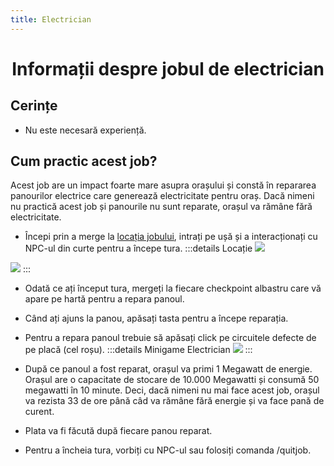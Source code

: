 ```yaml
---
title: Electrician
---
```


<script setup> 
    import KeyIcon from '../.vitepress/components/KeyIcon.vue'
</script>

# <center>Informații despre jobul de electrician</center>

## Cerințe

- Nu este necesară experiență.

## Cum practic acest job?

Acest job are un impact foarte mare asupra orașului și constă în repararea panourilor electrice care generează electricitate pentru oraș. Dacă nimeni nu practică acest job și panourile nu sunt reparate, orașul va rămâne fără electricitate.

- Începi prin a merge la [locația jobului](locatii), intrați pe ușă și a interacționați cu NPC-ul din curte pentru a începe tura.
:::details Locație
![](https://i.imgur.com/NTdD3s3.png)


![](https://i.imgur.com/lzhQctb.png)
:::

- Odată ce ați început tura, mergeți la fiecare checkpoint albastru care vă apare pe hartă pentru a repara panoul.

- Când ați ajuns la panou, apăsați tasta <KeyIcon keyType="e"/> pentru a începe reparația.

- Pentru a repara panoul trebuie să apăsați click pe circuitele defecte de pe placă (cel roșu).
:::details Minigame Electrician
![](https://i.imgur.com/oEJ6Jqp.gif)
:::

- După ce panoul a fost reparat, orașul va primi 1 Megawatt de energie. Orașul are o capacitate de stocare de 10.000 Megawatti și consumă 50 megawatti în 10 minute. Deci, dacă nimeni nu mai face acest job, orașul va rezista 33 de ore până câd va rămâne fără energie și va face pană de curent.

- Plata va fi făcută după fiecare panou reparat.

- Pentru a încheia tura, vorbiți cu NPC-ul sau folosiți comanda /quitjob.